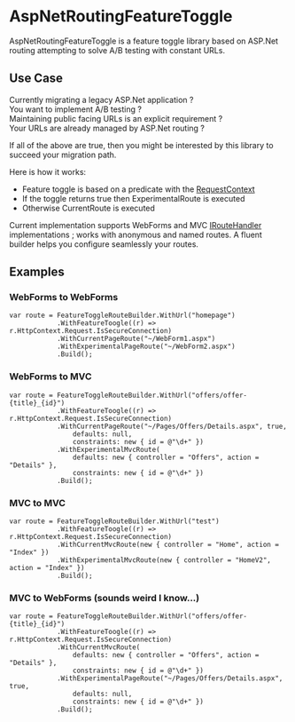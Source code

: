 # AspNetRoutingFeatureToggle

AspNetRoutingFeatureToggle is a feature toggle library based on ASP.Net routing attempting to solve A/B testing with constant URLs.

## Use Case
Currently migrating a legacy ASP.Net application ?  
You want to implement A/B testing ?  
Maintaining public facing URLs is an explicit requirement ?  
Your URLs are already managed by ASP.Net routing ?

If all of the above are true, then you might be interested by this library to succeed your migration path.

Here is how it works: 

 - Feature toggle is based on a predicate with the [RequestContext](https://msdn.microsoft.com/en-us/library/system.web.routing.requestcontext%28v=vs.110%29.aspx) 
 - If the toggle returns true then ExperimentalRoute is executed
 - Otherwise CurrentRoute is executed
    

Current implementation supports WebForms and MVC [IRouteHandler](https://msdn.microsoft.com/fr-fr/library/system.web.routing.iroutehandler(v=vs.110).aspx) implementations ; works with anonymous and named routes.
A fluent builder helps you configure seamlessly your routes.

## Examples
### WebForms to WebForms

    var route = FeatureToggleRouteBuilder.WithUrl("homepage")
                .WithFeatureToogle((r) => r.HttpContext.Request.IsSecureConnection)
                .WithCurrentPageRoute("~/WebForm1.aspx")
                .WithExperimentalPageRoute("~/WebForm2.aspx")
                .Build();

### WebForms to MVC

    var route = FeatureToggleRouteBuilder.WithUrl("offers/offer-{title}_{id}")
                .WithFeatureToogle((r) => r.HttpContext.Request.IsSecureConnection)
                .WithCurrentPageRoute("~/Pages/Offers/Details.aspx", true, 
                    defaults: null, 
                    constraints: new { id = @"\d+" })
                .WithExperimentalMvcRoute(
                    defaults: new { controller = "Offers", action = "Details" }, 
                    constraints: new { id = @"\d+" })
                .Build();

### MVC to MVC

    var route = FeatureToggleRouteBuilder.WithUrl("test")
                .WithFeatureToogle((r) => r.HttpContext.Request.IsSecureConnection)
                .WithCurrentMvcRoute(new { controller = "Home", action = "Index" })
                .WithExperimentalMvcRoute(new { controller = "HomeV2", action = "Index" })
                .Build();

### MVC to WebForms (sounds weird I know...)

    var route = FeatureToggleRouteBuilder.WithUrl("offers/offer-{title}_{id}")
                .WithFeatureToogle((r) => r.HttpContext.Request.IsSecureConnection)
                .WithCurrentMvcRoute(
                    defaults: new { controller = "Offers", action = "Details" },
                    constraints: new { id = @"\d+" })
                .WithExperimentalPageRoute("~/Pages/Offers/Details.aspx", true,
                    defaults: null,
                    constraints: new { id = @"\d+" })                
                .Build();
